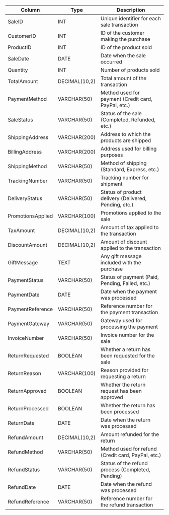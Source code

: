 | Column | Type | Description |
| --- | --- | --- |
| SaleID | INT | Unique identifier for each sale transaction |
| CustomerID | INT | ID of the customer making the purchase |
| ProductID | INT | ID of the product sold |
| SaleDate | DATE | Date when the sale occurred |
| Quantity | INT | Number of products sold |
| TotalAmount | DECIMAL(10,2) | Total amount of the transaction |
| PaymentMethod | VARCHAR(50) | Method used for payment (Credit card, PayPal, etc.) |
| SaleStatus | VARCHAR(50) | Status of the sale (Completed, Refunded, etc.) |
| ShippingAddress | VARCHAR(200) | Address to which the products are shipped |
| BillingAddress | VARCHAR(200) | Address used for billing purposes |
| ShippingMethod | VARCHAR(50) | Method of shipping (Standard, Express, etc.) |
| TrackingNumber | VARCHAR(50) | Tracking number for shipment |
| DeliveryStatus | VARCHAR(50) | Status of product delivery (Delivered, Pending, etc.) |
| PromotionsApplied | VARCHAR(100) | Promotions applied to the sale |
| TaxAmount | DECIMAL(10,2) | Amount of tax applied to the transaction |
| DiscountAmount | DECIMAL(10,2) | Amount of discount applied to the transaction |
| GiftMessage | TEXT | Any gift message included with the purchase |
| PaymentStatus | VARCHAR(50) | Status of payment (Paid, Pending, Failed, etc.) |
| PaymentDate | DATE | Date when the payment was processed |
| PaymentReference | VARCHAR(50) | Reference number for the payment transaction |
| PaymentGateway | VARCHAR(50) | Gateway used for processing the payment |
| InvoiceNumber | VARCHAR(50) | Invoice number for the sale |
| ReturnRequested | BOOLEAN | Whether a return has been requested for the sale |
| ReturnReason | VARCHAR(100) | Reason provided for requesting a return |
| ReturnApproved | BOOLEAN | Whether the return request has been approved |
| ReturnProcessed | BOOLEAN | Whether the return has been processed |
| ReturnDate | DATE | Date when the return was processed |
| RefundAmount | DECIMAL(10,2) | Amount refunded for the return |
| RefundMethod | VARCHAR(50) | Method used for refund (Credit card, PayPal, etc.) |
| RefundStatus | VARCHAR(50) | Status of the refund process (Completed, Pending) |
| RefundDate | DATE | Date when the refund was processed |
| RefundReference | VARCHAR(50) | Reference number for the refund transaction |
